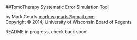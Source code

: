 ##TomoTherapy Systematic Error Simulation Tool

by Mark Geurts <mark.w.geurts@gmail.com>
<br>Copyright &copy; 2014, University of Wisconsin Board of Regents

README in progress, check back soon!
